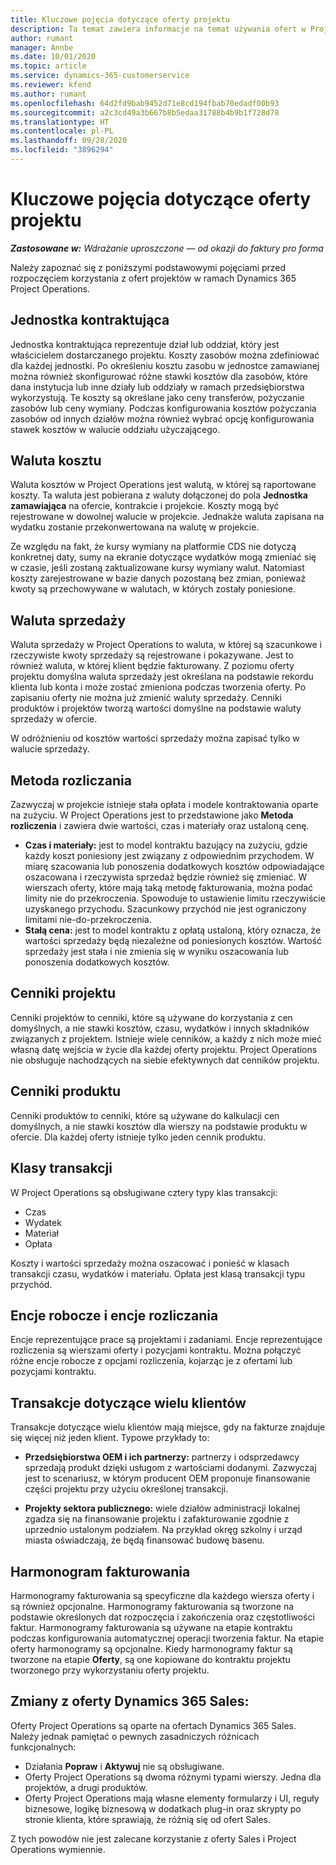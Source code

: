 ```yaml
---
title: Kluczowe pojęcia dotyczące oferty projektu
description: Ta temat zawiera informacje na temat używania ofert w Project Operations.
author: rumant
manager: Annbe
ms.date: 10/01/2020
ms.topic: article
ms.service: dynamics-365-customerservice
ms.reviewer: kfend
ms.author: rumant
ms.openlocfilehash: 64d2fd9bab9452d71e8cd194fbab70edadf00b93
ms.sourcegitcommit: a2c3cd49a3b667b8b5edaa31788b4b9b1f728d78
ms.translationtype: HT
ms.contentlocale: pl-PL
ms.lasthandoff: 09/28/2020
ms.locfileid: "3896294"
---
```

# <a name="project-quote-key-concepts"></a>Kluczowe pojęcia dotyczące oferty projektu

_**Zastosowane w:** Wdrażanie uproszczone — od okazji do faktury pro forma_


Należy zapoznać się z poniższymi podstawowymi pojęciami przed rozpoczęciem korzystania z ofert projektów w ramach Dynamics 365 Project Operations.

## <a name="contracting-unit"></a>Jednostka kontraktująca

Jednostka kontraktująca reprezentuje dział lub oddział, który jest właścicielem dostarczanego projektu. Koszty zasobów można zdefiniować dla każdej jednostki. Po określeniu kosztu zasobu w jednostce zamawianej można również skonfigurować różne stawki kosztów dla zasobów, które dana instytucja lub inne działy lub oddziały w ramach przedsiębiorstwa wykorzystują. Te koszty są określane jako ceny transferów, pożyczanie zasobów lub ceny wymiany. Podczas konfigurowania kosztów pożyczania zasobów od innych działów można również wybrać opcję konfigurowania stawek kosztów w walucie oddziału użyczającego.

## <a name="cost-currency"></a>Waluta kosztu

Waluta kosztów w Project Operations jest walutą, w której są raportowane koszty. Ta waluta jest pobierana z waluty dołączonej do pola **Jednostka zamawiająca** na ofercie, kontrakcie i projekcie. Koszty mogą być rejestrowane w dowolnej walucie w projekcie. Jednakże waluta zapisana na wydatku zostanie przekonwertowana na walutę w projekcie.

Ze względu na fakt, że kursy wymiany na platformie CDS nie dotyczą konkretnej daty, sumy na ekranie dotyczące wydatków mogą zmieniać się w czasie, jeśli zostaną zaktualizowane kursy wymiany walut. Natomiast koszty zarejestrowane w bazie danych pozostaną bez zmian, ponieważ kwoty są przechowywane w walutach, w których zostały poniesione.

## <a name="sales-currency"></a>Waluta sprzedaży

Waluta sprzedaży w Project Operations to waluta, w której są szacunkowe i rzeczywiste kwoty sprzedaży są rejestrowane i pokazywane. Jest to również waluta, w której klient będzie fakturowany. Z poziomu oferty projektu domyślna waluta sprzedaży jest określana na podstawie rekordu klienta lub konta i może zostać zmieniona podczas tworzenia oferty. Po zapisaniu oferty nie można już zmienić waluty sprzedaży. Cenniki produktów i projektów tworzą wartości domyślne na podstawie waluty sprzedaży w ofercie.

W odróżnieniu od kosztów wartości sprzedaży można zapisać tylko w walucie sprzedaży.

## <a name="billing-method"></a>Metoda rozliczania

Zazwyczaj w projekcie istnieje stała opłata i modele kontraktowania oparte na zużyciu. W Project Operations jest to przedstawione jako **Metoda rozliczenia** i zawiera dwie wartości, czas i materiały oraz ustaloną cenę.

- **Czas i materiały:** jest to model kontraktu bazujący na zużyciu, gdzie każdy koszt poniesiony jest związany z odpowiednim przychodem. W miarę szacowania lub ponoszenia dodatkowych kosztów odpowiadające oszacowana i rzeczywista sprzedaż będzie również się zmieniać. W wierszach oferty, które mają taką metodę fakturowania, można podać limity nie do przekroczenia. Spowoduje to ustawienie limitu rzeczywiście uzyskanego przychodu. Szacunkowy przychód nie jest ograniczony limitami nie-do-przekroczenia.
- **Stałą cena:** jest to model kontraktu z opłatą ustaloną, który oznacza, że wartości sprzedaży będą niezależne od poniesionych kosztów. Wartość sprzedaży jest stała i nie zmienia się w wyniku oszacowania lub ponoszenia dodatkowych kosztów.

## <a name="project-price-lists"></a>Cenniki projektu

Cenniki projektów to cenniki, które są używane do korzystania z cen domyślnych, a nie stawki kosztów, czasu, wydatków i innych składników związanych z projektem. Istnieje wiele cenników, a każdy z nich może mieć własną datę wejścia w życie dla każdej oferty projektu. Project Operations nie obsługuje nachodzących na siebie efektywnych dat cenników projektu.

## <a name="product-price-lists"></a>Cenniki produktu

Cenniki produktów to cenniki, które są używane do kalkulacji cen domyślnych, a nie stawki kosztów dla wierszy na podstawie produktu w ofercie. Dla każdej oferty istnieje tylko jeden cennik produktu.

## <a name="transaction-classes"></a>Klasy transakcji

W Project Operations są obsługiwane cztery typy klas transakcji:

- Czas
- Wydatek
- Materiał
- Opłata

Koszty i wartości sprzedaży można oszacować i ponieść w klasach transakcji czasu, wydatków i materiału. Opłata jest klasą transakcji typu przychód.

## <a name="work-entities-and-billing-entities"></a>Encje robocze i encje rozliczania

Encje reprezentujące prace są projektami i zadaniami. Encje reprezentujące rozliczenia są wierszami oferty i pozycjami kontraktu. Można połączyć różne encje robocze z opcjami rozliczenia, kojarząc je z ofertami lub pozycjami kontraktu.

## <a name="multi-customer-deals"></a>Transakcje dotyczące wielu klientów

Transakcje dotyczące wielu klientów mają miejsce, gdy na fakturze znajduje się więcej niż jeden klient. Typowe przykłady to:

- **Przedsiębiorstwa OEM i ich partnerzy:** partnerzy i odsprzedawcy sprzedają produkt dzięki usługom z wartościami dodanymi. Zazwyczaj jest to scenariusz, w którym producent OEM proponuje finansowanie części projektu przy użyciu określonej transakcji. 

- **Projekty sektora publicznego:** wiele działów administracji lokalnej zgadza się na finansowanie projektu i zafakturowanie zgodnie z uprzednio ustalonym podziałem. Na przykład okręg szkolny i urząd miasta oświadczają, że będą finansować budowę basenu.

## <a name="invoice-schedules"></a>Harmonogram fakturowania

Harmonogramy fakturowania są specyficzne dla każdego wiersza oferty i są również opcjonalne. Harmonogramy fakturowania są tworzone na podstawie określonych dat rozpoczęcia i zakończenia oraz częstotliwości faktur. Harmonogramy fakturowania są używane na etapie kontraktu podczas konfigurowania automatycznej operacji tworzenia faktur. Na etapie oferty harmonogramy są opcjonalne. Kiedy harmonogramy faktur są tworzone na etapie **Oferty**, są one kopiowane do kontraktu projektu tworzonego przy wykorzystaniu oferty projektu.

## <a name="changes-from-dynamics-365-sales-quote"></a>Zmiany z oferty Dynamics 365 Sales:

Oferty Project Operations są oparte na ofertach Dynamics 365 Sales. Należy jednak pamiętać o pewnych zasadniczych różnicach funkcjonalnych:

- Działania **Popraw** i **Aktywuj** nie są obsługiwane.
- Oferty Project Operations są dwoma różnymi typami wierszy. Jedna dla projektów, a drugi produktów.
- Oferty Project Operations mają własne elementy formularzy i UI, reguły biznesowe, logikę biznesową w dodatkach plug-in oraz skrypty po stronie klienta, które sprawiają, że różnią się od ofert Sales.

Z tych powodów nie jest zalecane korzystanie z oferty Sales i Project Operations wymiennie.
